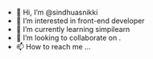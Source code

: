 - 👋 Hi, I’m @sindhuasnikki
- 👀 I’m interested in front-end developer
- 🌱 I’m currently learning simpilearn 
- 💞️ I’m looking to collaborate on .
- 📫 How to reach me ...

<!---
sindhuasnikki/sindhuasnikki is a ✨ special ✨ repository because its `README.md` (this file) appears on your GitHub profile.
You can click the Preview link to take a look at your changes.
--->

